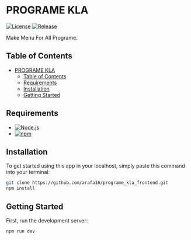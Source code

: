 # PROGRAME KLA

[![License](https://badgen.net/github/license/micromatch/micromatch "License")](LICENSE.md)
[![Release](https://badgen.net/github/release/arafa16/programe_kla_frontend "Release")](https://github.com/arafa16/programe_kla_frontend/releases)

Make Menu For All Programe.

## Table of Contents

- [PROGRAME KLA](#programe_kla_frontend)
  - [Table of Contents](#table-of-contents)
  - [Requirements](#requirements)
  - [Installation](#installation)
  - [Getting Started](#getting-started)

## Requirements

- [![Node.js](https://img.shields.io/badge/Node.js%20^18.16.0-43853D?logo=node.js&logoColor=white "Node.js")](https://nodejs.org)
- [![npm](https://img.shields.io/badge/npm%20^8.18.0-F69220?logo=npm&logoColor=white "npm")](https://www.npmjs.com/)

## Installation

To get started using this app in your localhost, simply paste this command into your terminal:

```bash
git clone https://github.com/arafa16/programe_kla_frontend.git
npm install
```

## Getting Started

First, run the development server:

```bash
npm run dev
```